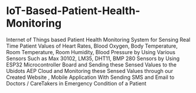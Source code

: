 # IoT-Based-Patient-Health-Monitoring

Internet of Things based Patient Health Monitoring System for Sensing Real Time Patient Values of Heart Rates, Blood Oxygen, Body Temperature, Room Temperature, Room Humidity, Blood Pressure by Using Various Sensors Such as Max 30102, LM35, DHT11, BMP 280 Sensors by Using ESP32 Microcontroller Board and Sending these Sensed Values to the Ubidots AEP Cloud and Monitoring these Sensed Values through our Created Website , Mobile Application With Sending SMS and Email to Doctors / CareTakers in Emergency Condition of a Patient 
